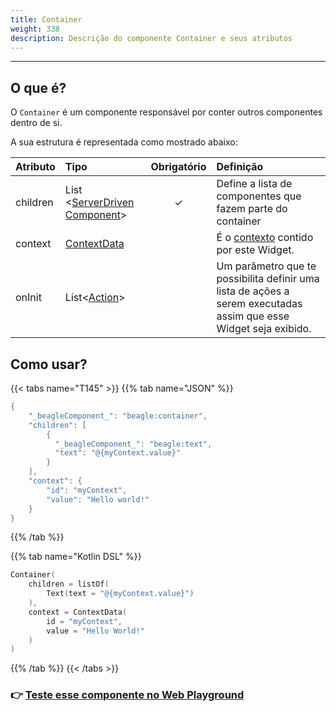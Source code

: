 ```yaml
---
title: Container
weight: 338
description: Descrição do componente Container e seus atributos
---
```


---

## O que é?

O `Container` é um componente responsável por conter outros componentes dentro de si. 

A sua estrutura é representada como mostrado abaixo: 

| **Atributo** | **Tipo**  | Obrigatório | **Definição** |
| :--- | :--- | :---: | :--- |
| children | List &lt;[ServerDriven Component](../../widget)&gt; | ✓ | Define a lista de componentes que fazem parte do container |
| context | [ContextData](../../../../contexto/) |   | É o [contexto](../../contexto/) contido por este Widget. |
| onInit | List&lt;[Action](../../acoes/)&gt; |   | Um parâmetro que te possibilita definir uma lista de ações a serem executadas assim que esse Widget seja exibido. |

## Como usar?

{{< tabs name="T145" >}}
{{% tab name="JSON" %}}
```kotlin
{
    "_beagleComponent_": "beagle:container",
    "children": [
        {
          "_beagleComponent_": "beagle:text",
          "text": "@{myContext.value}"
        }
    ],
    "context": {
        "id": "myContext",
        "value": "Hello world!" 
    }
}
```
{{% /tab %}}

{{% tab name="Kotlin DSL" %}}
```kotlin
Container(
    children = listOf(
        Text(text = "@{myContext.value}")
    ),
    context = ContextData(
        id = "myContext",
        value = "Hello World!"
    )
)
```
{{% /tab %}}
{{< /tabs >}}

### 👉 [ Teste esse componente no Web Playground](https://beagle-playground.netlify.app/#/demo/default-components/container.json)​
